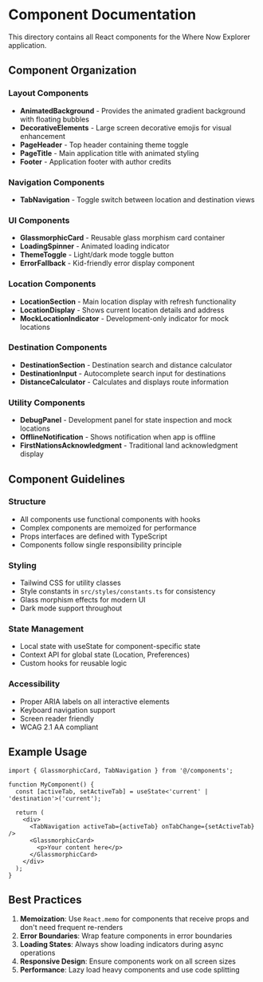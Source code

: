 # Component Documentation

This directory contains all React components for the Where Now Explorer application.

## Component Organization

### Layout Components
- **AnimatedBackground** - Provides the animated gradient background with floating bubbles
- **DecorativeElements** - Large screen decorative emojis for visual enhancement
- **PageHeader** - Top header containing theme toggle
- **PageTitle** - Main application title with animated styling
- **Footer** - Application footer with author credits

### Navigation Components
- **TabNavigation** - Toggle switch between location and destination views

### UI Components
- **GlassmorphicCard** - Reusable glass morphism card container
- **LoadingSpinner** - Animated loading indicator
- **ThemeToggle** - Light/dark mode toggle button
- **ErrorFallback** - Kid-friendly error display component

### Location Components
- **LocationSection** - Main location display with refresh functionality
- **LocationDisplay** - Shows current location details and address
- **MockLocationIndicator** - Development-only indicator for mock locations

### Destination Components
- **DestinationSection** - Destination search and distance calculator
- **DestinationInput** - Autocomplete search input for destinations
- **DistanceCalculator** - Calculates and displays route information

### Utility Components
- **DebugPanel** - Development panel for state inspection and mock locations
- **OfflineNotification** - Shows notification when app is offline
- **FirstNationsAcknowledgment** - Traditional land acknowledgment display

## Component Guidelines

### Structure
- All components use functional components with hooks
- Complex components are memoized for performance
- Props interfaces are defined with TypeScript
- Components follow single responsibility principle

### Styling
- Tailwind CSS for utility classes
- Style constants in `src/styles/constants.ts` for consistency
- Glass morphism effects for modern UI
- Dark mode support throughout

### State Management
- Local state with useState for component-specific state
- Context API for global state (Location, Preferences)
- Custom hooks for reusable logic

### Accessibility
- Proper ARIA labels on all interactive elements
- Keyboard navigation support
- Screen reader friendly
- WCAG 2.1 AA compliant

## Example Usage

```tsx
import { GlassmorphicCard, TabNavigation } from '@/components';

function MyComponent() {
  const [activeTab, setActiveTab] = useState<'current' | 'destination'>('current');
  
  return (
    <div>
      <TabNavigation activeTab={activeTab} onTabChange={setActiveTab} />
      <GlassmorphicCard>
        <p>Your content here</p>
      </GlassmorphicCard>
    </div>
  );
}
```

## Best Practices

1. **Memoization**: Use `React.memo` for components that receive props and don't need frequent re-renders
2. **Error Boundaries**: Wrap feature components in error boundaries
3. **Loading States**: Always show loading indicators during async operations
4. **Responsive Design**: Ensure components work on all screen sizes
5. **Performance**: Lazy load heavy components and use code splitting